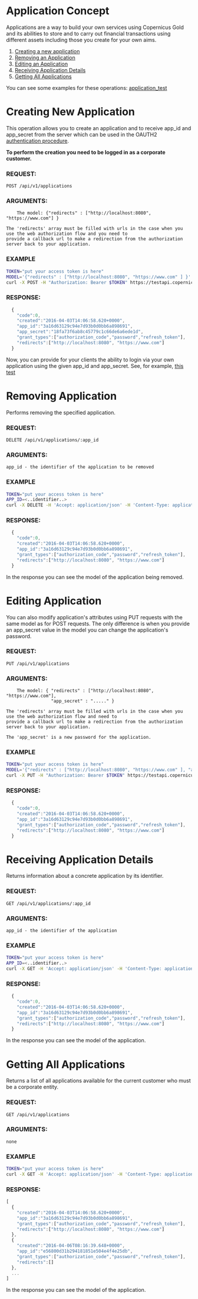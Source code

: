 # Application Concept

Applications are a way to build your own services using Copernicus Gold and its abilities to store and to carry out
financial transactions using different assets including those you create for your own aims.

1. [Creating a new application](#creating-new-application)
2. [Removing an Application](#removing-application)
3. [Editing an Application](#editing-application)
4. [Receiving Application Details](#getting-application-details)
5. [Getting All Applications](#getting-all-applications)


You can see some examples for these operations: [application_test](../../tests/applications_test.sh) 


# Creating New Application

This operation allows you to create an application and to receive app\_id and app\_secret from the server which can be
used in the OAUTH2 [authentication procedure](../authentication.md).

**To perform the creation you need to be logged in as a corporate customer.** 

### REQUEST:
    POST /api/v1/applications
### ARGUMENTS:

```
    The model: {"redirects" : ["http://localhost:8080", "https://www.com"] }
```
    The 'redirects' array must be filled with urls in the case when you use the web authorization flow and you need to
    provide a callback url to make a redirection from the authorization server back to your application. 

### EXAMPLE

```bash
TOKEN="put your access token is here"
MODEL='{"redirects" : ["http://localhost:8080", "https://www.com" ] }'
curl -X POST -H "Authorization: Bearer $TOKEN" https://testapi.copernicusgold.com/api/v1/applications -d $MODEL
```

### RESPONSE:

```javascript
  {
    "code":0,
    "created":"2016-04-03T14:06:58.620+0000",
    "app_id":"3a16d63129c94e7d93b0d0bb6a898691",
    "app_secret":"18fa73f6ab8c45779c1c66de6a6ede1d",
    "grant_types":["authorization_code","password","refresh_token"],
    "redirects":["http://localhost:8080", "https://www.com"]
  }
```

Now, you can provide for your clients the ability to login via your own application using the given app\_id and app\_secret.
See, for example, [this test](../../tests/applications_test.sh)


# Removing Application

Performs removing the specified application.

### REQUEST:
    DELETE /api/v1/applications/:app_id
### ARGUMENTS:

    app_id - the identifier of the application to be removed

### EXAMPLE

```bash
TOKEN="put your access token is here"
APP_ID=<..identifier..>
curl -X DELETE -H 'Accept: application/json' -H 'Content-Type: application/json' -H "Authorization: Bearer $TOKEN" https://testapi.copernicusgold.com/api/v1/applications/$APP_ID
```

### RESPONSE:

```javascript
  {
    "code":0,
    "created":"2016-04-03T14:06:58.620+0000",
    "app_id":"3a16d63129c94e7d93b0d0bb6a898691",
    "grant_types":["authorization_code","password","refresh_token"],
    "redirects":["http://localhost:8080", "https://www.com"]
  }
```

In the response you can see the model of the application being removed.

# Editing Application

You can also modify application's attributes using PUT requests with the same model as for
POST requests. The only difference is when you provide an app_secret value in the model you can
change the application's password.

### REQUEST:
    PUT /api/v1/applications
### ARGUMENTS:

```
    The model: { "redirects" : ["http://localhost:8080", "https://www.com"],
                 "app_secret" : "....." }
```
    The 'redirects' array must be filled with urls in the case when you use the web authorization flow and need to
    provide a callback url to make a redirection from the authorization server back to your application.
    
    The 'app_secret' is a new password for the application. 

### EXAMPLE

```bash
TOKEN="put your access token is here"
MODEL='{"redirects" : ["http://localhost:8080", "https://www.com" ], "app_secret": "xxx" }'
curl -X PUT -H "Authorization: Bearer $TOKEN" https://testapi.copernicusgold.com/api/v1/applications -d $MODEL
```

### RESPONSE:

```javascript
  {
    "code":0,
    "created":"2016-04-03T14:06:58.620+0000",
    "app_id":"3a16d63129c94e7d93b0d0bb6a898691",
    "grant_types":["authorization_code","password","refresh_token"],
    "redirects":["http://localhost:8080", "https://www.com"]
  }
```

# Receiving Application Details

Returns information about a concrete application by its identifier.

### REQUEST:
    GET /api/v1/applications/:app_id
### ARGUMENTS:

    app_id - the identifier of the application

### EXAMPLE

```bash
TOKEN="put your access token is here"
APP_ID=<..identifier..>
curl -X GET -H 'Accept: application/json' -H 'Content-Type: application/json' -H "Authorization: Bearer $TOKEN" https://testapi.copernicusgold.com/api/v1/applications/$APP_ID
```

### RESPONSE:

```javascript
  {
    "code":0,
    "created":"2016-04-03T14:06:58.620+0000",
    "app_id":"3a16d63129c94e7d93b0d0bb6a898691",
    "grant_types":["authorization_code","password","refresh_token"],
    "redirects":["http://localhost:8080", "https://www.com"]
  }
```

In the response you can see the model of the application.


# Getting All Applications

Returns a list of all applications available for the current customer who must be a corporate entity.

### REQUEST:
    GET /api/v1/applications
### ARGUMENTS:
    none
### EXAMPLE

```bash
TOKEN="put your access token is here"
curl -X GET -H 'Accept: application/json' -H 'Content-Type: application/json' -H "Authorization: Bearer $TOKEN" https://testapi.copernicusgold.com/api/v1/applications
```

### RESPONSE:

```javascript
[
  {
    "created":"2016-04-03T14:06:58.620+0000",
    "app_id":"3a16d63129c94e7d93b0d0bb6a898691",
    "grant_types":["authorization_code","password","refresh_token"],
    "redirects":["http://localhost:8080", "https://www.com"]
  },
  {
    "created":"2016-04-06T08:16:39.648+0000",
    "app_id":"e56800d31b294181851e504e4f4e25db",
    "grant_types":["authorization_code","password","refresh_token"],
    "redirects":[]
  },
  ...
]  
```

In the response you can see the model of the application.
